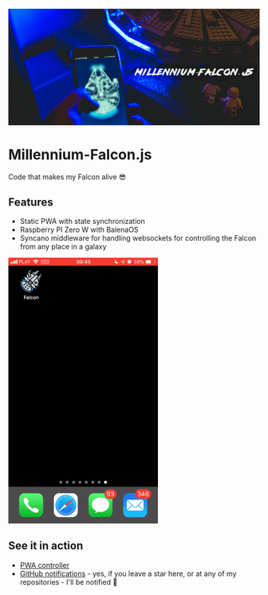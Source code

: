 ![Millennium-Falcon.js](readme/cover-falcon.png)

# Millennium-Falcon.js

Code that makes my Falcon alive 😎

## Features

- Static PWA with state synchronization
- Raspberry PI Zero W with BalenaOS 
- Syncano middleware for handling websockets for controlling the Falcon from any place in a galaxy

![Millennium-Falcon.js](readme/pwa.gif)

## See it in action

- [PWA controller](https://www.youtube.com/watch?v=uo0A3Vkxg6A)
- [GitHub notifications](https://www.youtube.com/watch?v=b4i_dZ_K0iQ) - yes, if you leave a star here, or at any of my repositories - I'll be notified 🔔
